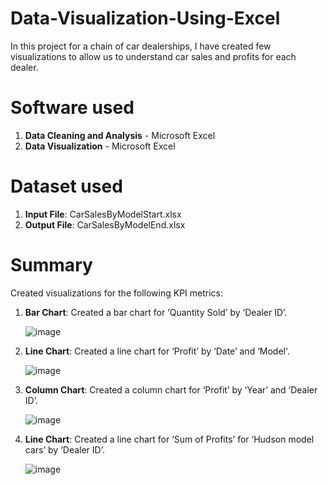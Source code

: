 # Data-Visualization-Using-Excel


In this project for a chain of car dealerships, I have created few visualizations to allow us to understand car sales and profits for each dealer.


<h1>Software used </h1>     

 1. **Data Cleaning and Analysis** - Microsoft Excel
 2. **Data Visualization** - Microsoft Excel    

     
 <h1> Dataset used </h1>     
 
1. **Input File**: CarSalesByModelStart.xlsx
2. **Output File**: CarSalesByModelEnd.xlsx


<h1>Summary</h1>

Created visualizations for the following KPI metrics:

1. **Bar Chart**: Created a bar chart for ‘Quantity Sold’ by ‘Dealer ID’.

     ![image](https://user-images.githubusercontent.com/121084757/213355074-209427fc-9e3a-423d-8e09-9dd7af9c8733.png)

2. **Line Chart**: Created a line chart for ‘Profit’ by ‘Date’ and ‘Model'.

     ![image](https://user-images.githubusercontent.com/121084757/213355217-0602d8b3-bc9b-40b5-a3bd-432baee27af5.png)
     
3. **Column Chart**: Created a column chart for ‘Profit’ by ‘Year’ and ‘Dealer ID’.

     ![image](https://user-images.githubusercontent.com/121084757/213355332-4770b50f-9333-4487-a03c-86702fd3a6e9.png)
     
4. **Line Chart**: Created a line chart for ‘Sum of Profits’ for ‘Hudson model cars’ by ‘Dealer ID’.

     ![image](https://user-images.githubusercontent.com/121084757/213355575-992a8da0-340b-42aa-a4da-2fe9744b7f11.png)

